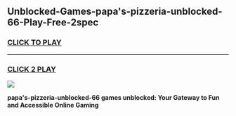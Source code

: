 
## Unblocked-Games-papa's-pizzeria-unblocked-66-Play-Free-2spec
<h3>
<a href="https://premium76.site?title=papa's-pizzeria-unblocked-66&ref=21A">CLICK TO PLAY</a></h3>
<hr>

<h3>
<a href="https://premium76.site?title=papa's-pizzeria-unblocked-66&ref=21A">CLICK 2 PLAY</a>
  
</h3>

<a href="https://premium76.site?title=papa's-pizzeria-unblocked-66&ref=21A"><img src="https://clearcache.store/games.png"></a>


**papa's-pizzeria-unblocked-66 games unblocked: Your Gateway to Fun and Accessible Online Gaming**
